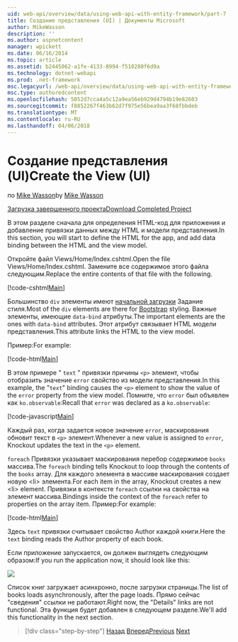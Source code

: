 ```yaml
---
uid: web-api/overview/data/using-web-api-with-entity-framework/part-7
title: Создание представления (UI) | Документы Microsoft
author: MikeWasson
description: ''
ms.author: aspnetcontent
manager: wpickett
ms.date: 06/16/2014
ms.topic: article
ms.assetid: b2445062-a1fe-4133-8994-f510280f6d9a
ms.technology: dotnet-webapi
ms.prod: .net-framework
msc.legacyurl: /web-api/overview/data/using-web-api-with-entity-framework/part-7
msc.type: authoredcontent
ms.openlocfilehash: 5052d7cca4a5c12a9ea56eb929d4794b19e82603
ms.sourcegitcommit: f8852267f463b62d7f975e56bea9aa3f68fbbdeb
ms.translationtype: MT
ms.contentlocale: ru-RU
ms.lasthandoff: 04/06/2018
---
```

<a name="create-the-view-ui"></a><span data-ttu-id="60132-102">Создание представления (UI)</span><span class="sxs-lookup"><span data-stu-id="60132-102">Create the View (UI)</span></span>
====================
<span data-ttu-id="60132-103">по [Mike Wasson](https://github.com/MikeWasson)</span><span class="sxs-lookup"><span data-stu-id="60132-103">by [Mike Wasson](https://github.com/MikeWasson)</span></span>

[<span data-ttu-id="60132-104">Загрузка завершенного проекта</span><span class="sxs-lookup"><span data-stu-id="60132-104">Download Completed Project</span></span>](https://github.com/MikeWasson/BookService)

<span data-ttu-id="60132-105">В этом разделе сначала для определения HTML-код для приложения и добавление привязки данных между HTML и модели представления.</span><span class="sxs-lookup"><span data-stu-id="60132-105">In this section, you will start to define the HTML for the app, and add data binding between the HTML and the view model.</span></span>

<span data-ttu-id="60132-106">Откройте файл Views/Home/Index.cshtml.</span><span class="sxs-lookup"><span data-stu-id="60132-106">Open the file Views/Home/Index.cshtml.</span></span> <span data-ttu-id="60132-107">Замените все содержимое этого файла следующим.</span><span class="sxs-lookup"><span data-stu-id="60132-107">Replace the entire contents of that file with the following.</span></span>

[!code-cshtml[Main](part-7/samples/sample1.cshtml)]

<span data-ttu-id="60132-108">Большинство `div` элементы имеют [начальной загрузки](http://getbootstrap.com/) Задание стиля.</span><span class="sxs-lookup"><span data-stu-id="60132-108">Most of the `div` elements are there for [Bootstrap](http://getbootstrap.com/) styling.</span></span> <span data-ttu-id="60132-109">Важные элементы, имеющие `data-bind` атрибуты.</span><span class="sxs-lookup"><span data-stu-id="60132-109">The important elements are the ones with `data-bind` attributes.</span></span> <span data-ttu-id="60132-110">Этот атрибут связывает HTML модели представления.</span><span class="sxs-lookup"><span data-stu-id="60132-110">This attribute links the HTML to the view model.</span></span>

<span data-ttu-id="60132-111">Пример:</span><span class="sxs-lookup"><span data-stu-id="60132-111">For example:</span></span>

[!code-html[Main](part-7/samples/sample2.html)]

<span data-ttu-id="60132-112">В этом примере &quot; `text` &quot; привязки причины `<p>` элемент, чтобы отобразить значение `error` свойство из модели представления.</span><span class="sxs-lookup"><span data-stu-id="60132-112">In this example, the &quot;`text`&quot; binding causes the `<p>` element to show the value of the `error` property from the view model.</span></span> <span data-ttu-id="60132-113">Помните, что `error` был объявлен как `ko.observable`:</span><span class="sxs-lookup"><span data-stu-id="60132-113">Recall that `error` was declared as a `ko.observable`:</span></span>

[!code-javascript[Main](part-7/samples/sample3.js)]

<span data-ttu-id="60132-114">Каждый раз, когда задается новое значение `error`, маскирования обновит текст в `<p>` элемент.</span><span class="sxs-lookup"><span data-stu-id="60132-114">Whenever a new value is assigned to `error`, Knockout updates the text in the `<p>` element.</span></span>

<span data-ttu-id="60132-115">`foreach` Привязки указывает маскирования перебор содержимое `books` массива.</span><span class="sxs-lookup"><span data-stu-id="60132-115">The `foreach` binding tells Knockout to loop through the contents of the `books` array.</span></span> <span data-ttu-id="60132-116">Для каждого элемента в массиве маскирования создает новую &lt;li&gt; элемента.</span><span class="sxs-lookup"><span data-stu-id="60132-116">For each item in the array, Knockout creates a new &lt;li&gt; element.</span></span> <span data-ttu-id="60132-117">Привязки в контексте `foreach` ссылки на свойства на элемент массива.</span><span class="sxs-lookup"><span data-stu-id="60132-117">Bindings inside the context of the `foreach` refer to properties on the array item.</span></span> <span data-ttu-id="60132-118">Пример:</span><span class="sxs-lookup"><span data-stu-id="60132-118">For example:</span></span>

[!code-html[Main](part-7/samples/sample4.html)]

<span data-ttu-id="60132-119">Здесь `text` привязки считывает свойство Author каждой книги.</span><span class="sxs-lookup"><span data-stu-id="60132-119">Here the `text` binding reads the Author property of each book.</span></span>

<span data-ttu-id="60132-120">Если приложение запускается, он должен выглядеть следующим образом:</span><span class="sxs-lookup"><span data-stu-id="60132-120">If you run the application now, it should look like this:</span></span>

![](part-7/_static/image1.png)

<span data-ttu-id="60132-121">Список книг загружает асинхронно, после загрузки страницы.</span><span class="sxs-lookup"><span data-stu-id="60132-121">The list of books loads asynchronously, after the page loads.</span></span> <span data-ttu-id="60132-122">Прямо сейчас &quot;сведения&quot; ссылки не работают.</span><span class="sxs-lookup"><span data-stu-id="60132-122">Right now, the &quot;Details&quot; links are not functional.</span></span> <span data-ttu-id="60132-123">Эта функция будет добавлен в следующем разделе.</span><span class="sxs-lookup"><span data-stu-id="60132-123">We'll add this functionality in the next section.</span></span>

> [!div class="step-by-step"]
> <span data-ttu-id="60132-124">[Назад](part-6.md)
> [Вперед](part-8.md)</span><span class="sxs-lookup"><span data-stu-id="60132-124">[Previous](part-6.md)
[Next](part-8.md)</span></span>
